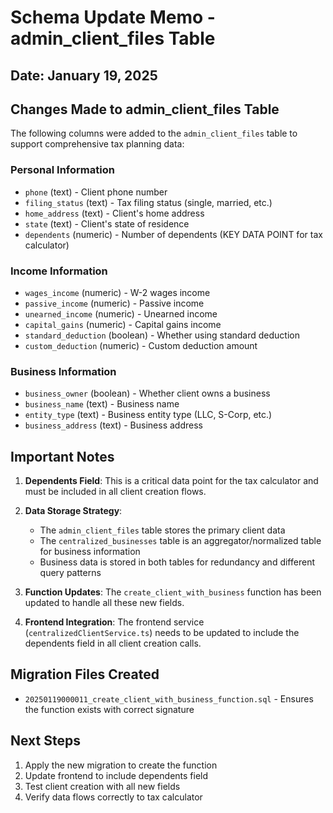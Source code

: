 # Schema Update Memo - admin_client_files Table

## Date: January 19, 2025

## Changes Made to admin_client_files Table

The following columns were added to the `admin_client_files` table to support comprehensive tax planning data:

### Personal Information
- `phone` (text) - Client phone number
- `filing_status` (text) - Tax filing status (single, married, etc.)
- `home_address` (text) - Client's home address
- `state` (text) - Client's state of residence
- `dependents` (numeric) - Number of dependents (KEY DATA POINT for tax calculator)

### Income Information
- `wages_income` (numeric) - W-2 wages income
- `passive_income` (numeric) - Passive income
- `unearned_income` (numeric) - Unearned income
- `capital_gains` (numeric) - Capital gains income
- `standard_deduction` (boolean) - Whether using standard deduction
- `custom_deduction` (numeric) - Custom deduction amount

### Business Information
- `business_owner` (boolean) - Whether client owns a business
- `business_name` (text) - Business name
- `entity_type` (text) - Business entity type (LLC, S-Corp, etc.)
- `business_address` (text) - Business address

## Important Notes

1. **Dependents Field**: This is a critical data point for the tax calculator and must be included in all client creation flows.

2. **Data Storage Strategy**: 
   - The `admin_client_files` table stores the primary client data
   - The `centralized_businesses` table is an aggregator/normalized table for business information
   - Business data is stored in both tables for redundancy and different query patterns

3. **Function Updates**: The `create_client_with_business` function has been updated to handle all these new fields.

4. **Frontend Integration**: The frontend service (`centralizedClientService.ts`) needs to be updated to include the dependents field in all client creation calls.

## Migration Files Created
- `20250119000011_create_client_with_business_function.sql` - Ensures the function exists with correct signature

## Next Steps
1. Apply the new migration to create the function
2. Update frontend to include dependents field
3. Test client creation with all new fields
4. Verify data flows correctly to tax calculator 